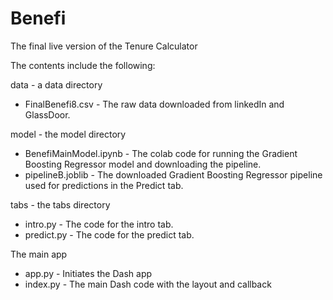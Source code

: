 # Benefi
The final live version of the Tenure Calculator

The contents include the following:

data - a data directory

- FinalBenefi8.csv - The raw data downloaded from linkedIn and GlassDoor.

model - the model directory

- BenefiMainModel.ipynb - The colab code for running the Gradient Boosting Regressor model and downloading the pipeline.
- pipelineB.joblib - The downloaded Gradient Boosting Regressor pipeline used for predictions in the Predict tab.

tabs - the tabs directory


- intro.py - The code for the intro tab.
- predict.py - The code for the predict tab.

The main app

- app.py - Initiates the Dash app
- index.py - The main Dash code with the layout and callback


